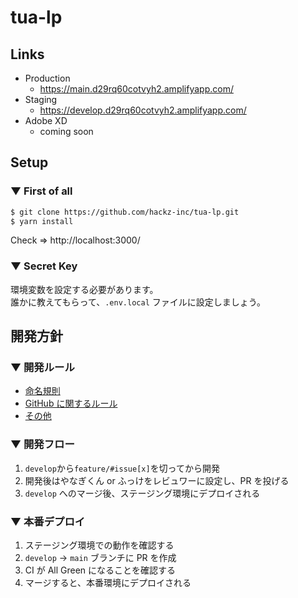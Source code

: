 # tua-lp

## Links

- Production
  - https://main.d29rq60cotvyh2.amplifyapp.com/
- Staging
  - https://develop.d29rq60cotvyh2.amplifyapp.com/
- Adobe XD
  - coming soon

## Setup

### ▼ First of all

```bash
$ git clone https://github.com/hackz-inc/tua-lp.git
$ yarn install
```

Check => http://localhost:3000/

### ▼ Secret Key

環境変数を設定する必要があります。  
誰かに教えてもらって、`.env.local` ファイルに設定しましょう。

## 開発方針

### ▼ 開発ルール

- [命名規則](https://github.com/hackz-inc/developer-docs/blob/master/developer_rules/naming_convention.md#-%E3%83%87%E3%83%BC%E3%82%BF%E3%81%AB%E9%96%A2%E3%81%99%E3%82%8B%E5%91%BD%E5%90%8D%E8%A6%8F%E5%89%87)
- [GitHub に関するルール](https://github.com/hackz-inc/developer-docs/blob/master/developer_rules/github_rules.md)
- [その他](https://github.com/hackz-inc/developer-docs/blob/master/developer_rules/other_rules.md)

### ▼ 開発フロー

1. `develop`から`feature/#issue[x]`を切ってから開発
2. 開発後はやなぎくん or ふっけをレビュワーに設定し、PR を投げる
3. `develop` へのマージ後、ステージング環境にデプロイされる

### ▼ 本番デプロイ

1. ステージング環境での動作を確認する
2. `develop` → `main` ブランチに PR を作成
3. CI が All Green になることを確認する
4. マージすると、本番環境にデプロイされる
